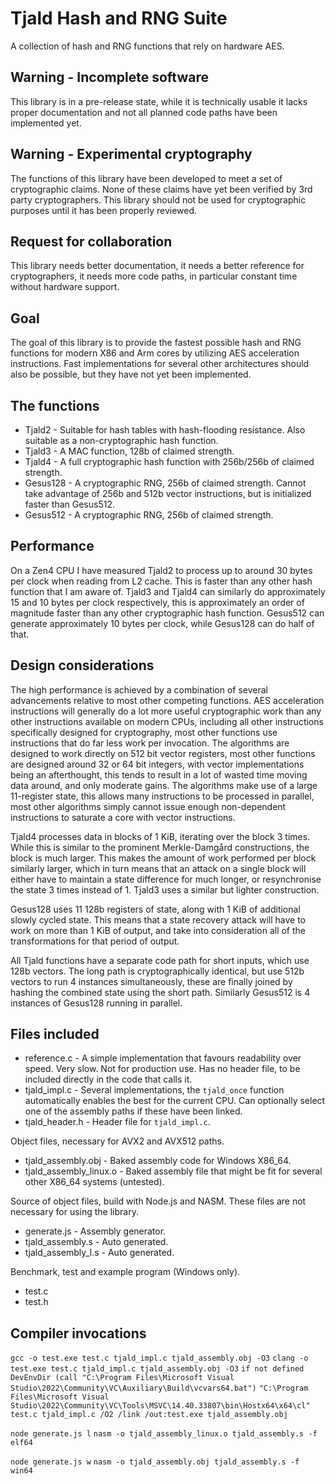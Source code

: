 # Tjald Hash and RNG Suite
A collection of hash and RNG functions that rely on hardware AES.

## Warning - Incomplete software
This library is in a pre-release state, while it is technically usable it lacks proper documentation and not all planned code paths have been implemented yet.

## Warning - Experimental cryptography
The functions of this library have been developed to meet a set of cryptographic claims. None of these claims have yet been verified by 3rd party cryptographers. This library should not be used for cryptographic purposes until it has been properly reviewed.

## Request for collaboration
This library needs better documentation, it needs a better reference for cryptographers, it needs more code paths, in particular constant time without hardware support.

## Goal
The goal of this library is to provide the fastest possible hash and RNG functions for modern X86 and Arm cores by utilizing AES acceleration instructions. Fast implementations for several other architectures should also be possible, but they have not yet been implemented.

## The functions
- Tjald2 - Suitable for hash tables with hash-flooding resistance. Also suitable as a non-cryptographic hash function.
- Tjald3 - A MAC function, 128b of claimed strength.
- Tjald4 - A full cryptographic hash function with 256b/256b of claimed strength.
- Gesus128 - A cryptographic RNG, 256b of claimed strength. Cannot take advantage of 256b and 512b vector instructions, but is initialized faster than Gesus512.
- Gesus512 - A cryptographic RNG, 256b of claimed strength.

## Performance
On a Zen4 CPU I have measured Tjald2 to process up to around 30 bytes per clock when reading from L2 cache. This is faster than any other hash function that I am aware of. Tjald3 and Tjald4 can similarly do approximately 15 and 10 bytes per clock respectively, this is approximately an order of magnitude faster than any other cryptographic hash function. Gesus512 can generate approximately 10 bytes per clock, while Gesus128 can do half of that.

## Design considerations
The high performance is achieved by a combination of several advancements relative to most other competing functions. AES acceleration instructions will generally do a lot more useful cryptographic work than any other instructions available on modern CPUs, including all other instructions specifically designed for cryptography, most other functions use instructions that do far less work per invocation. The algorithms are designed to work directly on 512 bit vector registers, most other functions are designed around 32 or 64 bit integers, with vector implementations being an afterthought, this tends to result in a lot of wasted time moving data around, and only moderate gains. The algorithms make use of a large 11-register state, this allows many instructions to be processed in parallel, most other algorithms simply cannot issue enough non-dependent instructions to saturate a core with vector instructions.

Tjald4 processes data in blocks of 1 KiB, iterating over the block 3 times. While this is similar to the prominent Merkle-Damgård constructions, the block is much larger. This makes the amount of work performed per block similarly larger, which in turn means that an attack on a single block will either have to maintain a state difference for much longer, or resynchronise the state 3 times instead of 1. Tjald3 uses a similar but lighter construction.

Gesus128 uses 11 128b registers of state, along with 1 KiB of additional slowly cycled state. This means that a state recovery attack will have to work on more than 1 KiB of output, and take into consideration all of the transformations for that period of output.

All Tjald functions have a separate code path for short inputs, which use 128b vectors. The long path is cryptographically identical, but use 512b vectors to run 4 instances simultaneously, these are finally joined by hashing the combined state using the short path. Similarly Gesus512 is 4 instances of Gesus128 running in parallel.

## Files included
- reference.c - A simple implementation that favours readability over speed. Very slow. Not for production use. Has no header file, to be included directly in the code that calls it.
- tjald_impl.c - Several implementations, the `tjald_once` function automatically enables the best for the current CPU. Can optionally select one of the assembly paths if these have been linked.
- tjald_header.h - Header file for `tjald_impl.c`.

Object files, necessary for AVX2 and AVX512 paths.
- tjald_assembly.obj - Baked assembly code for Windows X86_64.
- tjald_assembly_linux.o - Baked assembly file that might be fit for several other X86_64 systems (untested).

Source of object files, build with Node.js and NASM. These files are not necessary for using the library.
- generate.js - Assembly generator.
- tjald_assembly.s - Auto generated.
- tjald_assembly_l.s - Auto generated.

Benchmark, test and example program (Windows only).
- test.c
- test.h

## Compiler invocations
`gcc -o test.exe test.c tjald_impl.c tjald_assembly.obj -O3`
`clang -o test.exe test.c tjald_impl.c tjald_assembly.obj -O3`
`if not defined DevEnvDir (call "C:\Program Files\Microsoft Visual Studio\2022\Community\VC\Auxiliary\Build\vcvars64.bat")`
`"C:\Program Files\Microsoft Visual Studio\2022\Community\VC\Tools\MSVC\14.40.33807\bin\Hostx64\x64\cl" test.c tjald_impl.c /O2 /link /out:test.exe tjald_assembly.obj`

`node generate.js l`
`nasm -o tjald_assembly_linux.o tjald_assembly.s -f elf64`

`node generate.js w`
`nasm -o tjald_assembly.obj tjald_assembly.s -f win64`
